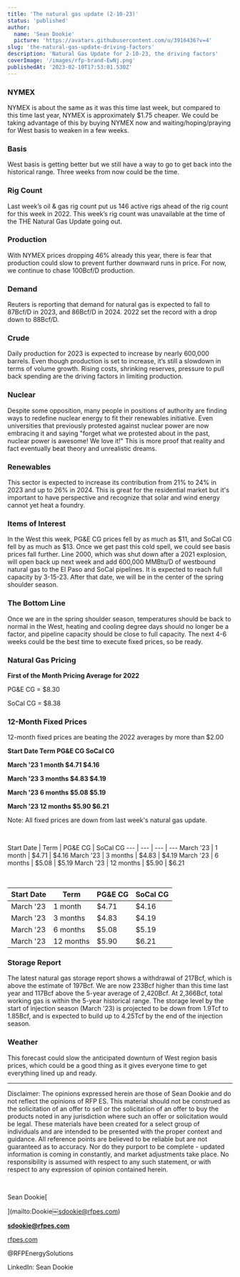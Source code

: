 ```yaml
---
title: 'The natural gas update (2-10-23)'
status: 'published'
author:
  name: 'Sean Dookie'
  picture: 'https://avatars.githubusercontent.com/u/3916436?v=4'
slug: 'the-natural-gas-update-driving-factors'
description: 'Natural Gas Update for 2-10-23, the driving factors'
coverImage: '/images/rfp-brand-EwNj.png'
publishedAt: '2023-02-10T17:53:01.530Z'
---
```


### **NYMEX**

NYMEX is about the same as it was this time last week, but compared to this time last year, NYMEX is approximately $1.75 cheaper. We could be taking advantage of this by buying NYMEX now and waiting/hoping/praying for West basis to weaken in a few weeks.

### **Basis**

West basis is getting better but we still have a way to go to get back into the historical range. Three weeks from now could be the time.

### **Rig Count**

Last week’s oil & gas rig count put us 146 active rigs ahead of the rig count for this week in 2022. This week’s rig count was unavailable at the time of the THE Natural Gas Update going out.

### **Production**

With NYMEX prices dropping 46% already this year, there is fear that production could slow to prevent further downward runs in price. For now, we continue to chase 100Bcf/D production.

### **Demand**

Reuters is reporting that demand for natural gas is expected to fall to 87Bcf/D in 2023, and 86Bcf/D in 2024. 2022 set the record with a drop down to 88Bcf/D.

### **Crude**

Daily production for 2023 is expected to increase by nearly 600,000 barrels. Even though production is set to increase, it’s still a slowdown in terms of volume growth. Rising costs, shrinking reserves, pressure to pull back spending are the driving factors in limiting production.

### **Nuclear**

Despite some opposition, many people in positions of authority are finding ways to redefine nuclear energy to fit their renewables initiative. Even universities that previously protested against nuclear power are now embracing it and saying "forget what we protested about in the past, nuclear power is awesome! We love it!" This is more proof that reality and fact eventually beat theory and unrealistic dreams.

### **Renewables**

This sector is expected to increase its contribution from 21% to 24% in 2023 and up to 26% in 2024. This is great for the residential market but it's important to have perspective and recognize that solar and wind energy cannot yet heat a foundry.

### **Items of Interest**

In the West this week, PG&E CG prices fell by as much as $11, and SoCal CG fell by as much as $13. Once we get past this cold spell, we could see basis prices fall further. Line 2000, which was shut down after a 2021 explosion, will open back up next week and add 600,000 MMBtu/D of westbound natural gas to the El Paso and SoCal pipelines. It is expected to reach full capacity by 3-15-23. After that date, we will be in the center of the spring shoulder season.

### **The Bottom Line**

Once we are in the spring shoulder season, temperatures should be back to normal in the West, heating and cooling degree days should no longer be a factor, and pipeline capacity should be close to full capacity. The next 4-6 weeks could be the best time to execute fixed prices, so be ready.

### **Natural Gas Pricing**

**First of the Month Pricing Average for 2022**

PG&E CG = $8.30<br>

SoCal CG = $8.38

### **12-Month Fixed Prices**

12-month fixed prices are beating the 2022 averages by more than $2.00

**Start Date	Term	PG&E CG	SoCal CG**<br>

**March '23	1 month	$4.71	$4.16**<br>

**March '23	3 months	$4.83	$4.19**<br>

**March '23	6 months	$5.08	$5.19**<br>

**March '23	12 months	$5.90	$6.21**

Note: All fixed prices are down from last week's natural gas update.<br>

<br>

Start Date \| Term \| PG&E CG \| SoCal CG --- \| --- \| --- \| --- March '23 \| 1 month \| $4.71 \| $4.16 March '23 \| 3 months \| $4.83 \| $4.19 March '23 \| 6 months \| $5.08 \| $5.19 March '23 \| 12 months \| $5.90 \| $6.21<br>

<br>

<table> <thead> <tr> <th>Start Date</th> <th>Term</th> <th>PG&E CG</th> <th>SoCal CG</th> </tr> </thead> <tbody> <tr> <td>March '23</td> <td>1 month</td> <td>$4.71</td> <td>$4.16</td> </tr> <tr> <td>March '23</td> <td>3 months</td> <td>$4.83</td> <td>$4.19</td> </tr> <tr> <td>March '23</td> <td>6 months</td> <td>$5.08</td> <td>$5.19</td> </tr> <tr> <td>March '23</td> <td>12 months</td> <td>$5.90</td> <td>$6.21</td> </tr> </tbody> </table>

### **Storage Report**

The latest natural gas storage report shows a withdrawal of 217Bcf, which is above the estimate of 197Bcf. We are now 233Bcf higher than this time last year and 117Bcf above the 5-year average of 2,420Bcf. At 2,366Bcf, total working gas is within the 5-year historical range. The storage level by the start of injection season (March '23) is projected to be down from 1.9Tcf to 1.85Bcf, and is expected to build up to 4.25Tcf by the end of the injection season.

### **Weather**

This forecast could slow the anticipated downturn of West region basis prices, which could be a good thing as it gives everyone time to get everything lined up and ready.

---

Disclaimer: The opinions expressed herein are those of Sean Dookie and do not reflect the opinions of RFP ES. This material should not be construed as the solicitation of an offer to sell or the solicitation of an offer to buy the products noted in any jurisdiction where such an offer or solicitation would be legal. These materials have been created for a select group of individuals and are intended to be presented with the proper context and guidance. All reference points are believed to be reliable but are not guaranteed as to accuracy. Nor do they purport to be complete - updated information is coming in constantly, and market adjustments take place. No responsibility is assumed with respect to any such statement, or with respect to any expression of opinion contained herein.<br>

<br>

Sean Dookie[<br>

](mailto:Dookie￼sdookie@rfpes.com)<br>

**sdookie@rfpes.com**<br>

[rfpes.com](http://rfpes.com)<br>

@RFPEnergySolutions<br>

LinkedIn: Sean Dookie

